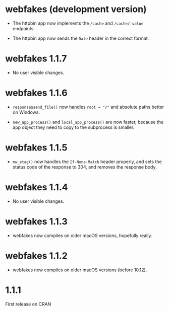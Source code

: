 # webfakes (development version)

* The httpbin app now implements the `/cache` and `/cache/:value` endpoints.

* The httpbin app now sends the `Date` header in the correct format.

# webfakes 1.1.7

* No user visible changes.

# webfakes 1.1.6

* `response$send_file()` now handles `root = "/"` and absolute paths
  better on Windows.

* `new_app_process()` and `local_app_process()` are now faster,
  because the app object they need to copy to the subprocess is smaller.

# webfakes 1.1.5

* `mw_etag()` now handles the `If-None-Match` header properly, and sets
  the status code of the response to 304, and removes the response body.

# webfakes 1.1.4

* No user visible changes.

# webfakes 1.1.3

* webfakes now compiles on older macOS versions, hopefully really.

# webfakes 1.1.2

* webfakes now compiles on older macOS versions (before 10.12).

# 1.1.1

First release on CRAN
